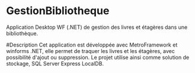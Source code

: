 # GestionBibliotheque
Application Desktop WF (.NET) de gestion des livres et étagères dans une bibliothèque.


#Description
Cet application est développée avec MetroFramework et winforms .NET, elle permet de traquer les livres et les étagères, avec possibilité d'ajout ou suppression. Le projet utilise ainsi comme solution de stockage, 
SQL Server Express LocalDB.
